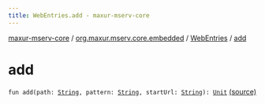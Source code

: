 ```yaml
---
title: WebEntries.add - maxur-mserv-core
---
```


[maxur-mserv-core](../../index.html) / [org.maxur.mserv.core.embedded](../index.html) / [WebEntries](index.html) / [add](.)

# add

`fun add(path: `[`String`](https://kotlinlang.org/api/latest/jvm/stdlib/kotlin/-string/index.html)`, pattern: `[`String`](https://kotlinlang.org/api/latest/jvm/stdlib/kotlin/-string/index.html)`, startUrl: `[`String`](https://kotlinlang.org/api/latest/jvm/stdlib/kotlin/-string/index.html)`): `[`Unit`](https://kotlinlang.org/api/latest/jvm/stdlib/kotlin/-unit/index.html) [(source)](https://github.com/myunusov/maxur-mserv/tree/master/maxur-mserv-core/src/main/kotlin/org/maxur/mserv/core/embedded/WebEntries.kt#L11)